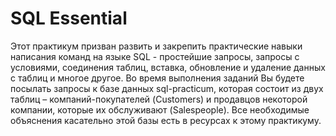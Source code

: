 # SQL Essential

Этот практикум призван развить и закрепить практические навыки написания команд на языке SQL - простейшие запросы, запросы с условиями, соединения таблиц, вставка, обновление и удаление данных с таблиц и многое другое. Во время выполнения заданий Вы будете посылать запросы к базе данных sql-practicum, которая состоит из двух таблиц – компаний-покупателей (Customers) и продавцов некоторой компании, которые их обслуживают (Salespeople). Все необходимые объяснения касательно этой базы есть в ресурсах к этому практикуму. 
